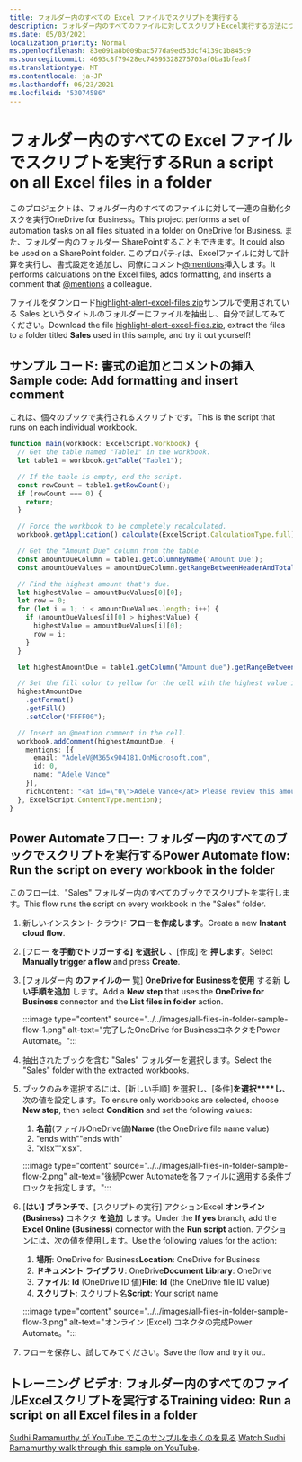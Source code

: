 ```yaml
---
title: フォルダー内のすべての Excel ファイルでスクリプトを実行する
description: フォルダー内のすべてのファイルに対してスクリプトExcel実行する方法について説明OneDrive for Business。
ms.date: 05/03/2021
localization_priority: Normal
ms.openlocfilehash: 83e091a8b009bac577da9ed53dcf4139c1b845c9
ms.sourcegitcommit: 4693c8f79428ec74695328275703af0ba1bfea8f
ms.translationtype: MT
ms.contentlocale: ja-JP
ms.lasthandoff: 06/23/2021
ms.locfileid: "53074586"
---
```

# <a name="run-a-script-on-all-excel-files-in-a-folder"></a><span data-ttu-id="14955-103">フォルダー内のすべての Excel ファイルでスクリプトを実行する</span><span class="sxs-lookup"><span data-stu-id="14955-103">Run a script on all Excel files in a folder</span></span>

<span data-ttu-id="14955-104">このプロジェクトは、フォルダー内のすべてのファイルに対して一連の自動化タスクを実行OneDrive for Business。</span><span class="sxs-lookup"><span data-stu-id="14955-104">This project performs a set of automation tasks on all files situated in a folder on OneDrive for Business.</span></span> <span data-ttu-id="14955-105">また、フォルダー内のフォルダー SharePointすることもできます。</span><span class="sxs-lookup"><span data-stu-id="14955-105">It could also be used on a SharePoint folder.</span></span>
<span data-ttu-id="14955-106">このプロパティは、Excelファイルに対して計算を実行し、書式設定を追加し、同僚にコメント[@mentions](https://support.microsoft.com/office/90701709-5dc1-41c7-aa48-b01d4a46e8c7)挿入します。</span><span class="sxs-lookup"><span data-stu-id="14955-106">It performs calculations on the Excel files, adds formatting, and inserts a comment that [@mentions](https://support.microsoft.com/office/90701709-5dc1-41c7-aa48-b01d4a46e8c7) a colleague.</span></span>

<span data-ttu-id="14955-107">ファイルをダウンロード<a href="https://github.com/OfficeDev/office-scripts-docs/blob/master/docs/resources/samples/highlight-alert-excel-files.zip?raw=true">highlight-alert-excel-files.zip</a>サンプルで使用されている Sales というタイトルのフォルダーにファイルを抽出し、自分で試してみてください。</span><span class="sxs-lookup"><span data-stu-id="14955-107">Download the file <a href="https://github.com/OfficeDev/office-scripts-docs/blob/master/docs/resources/samples/highlight-alert-excel-files.zip?raw=true">highlight-alert-excel-files.zip</a>, extract the files to a folder titled **Sales** used in this sample, and try it out yourself!</span></span>

## <a name="sample-code-add-formatting-and-insert-comment"></a><span data-ttu-id="14955-108">サンプル コード: 書式の追加とコメントの挿入</span><span class="sxs-lookup"><span data-stu-id="14955-108">Sample code: Add formatting and insert comment</span></span>

<span data-ttu-id="14955-109">これは、個々のブックで実行されるスクリプトです。</span><span class="sxs-lookup"><span data-stu-id="14955-109">This is the script that runs on each individual workbook.</span></span>

```TypeScript
function main(workbook: ExcelScript.Workbook) {
  // Get the table named "Table1" in the workbook.
  let table1 = workbook.getTable("Table1");

  // If the table is empty, end the script.
  const rowCount = table1.getRowCount();
  if (rowCount === 0) {
    return;
  }

  // Force the workbook to be completely recalculated.
  workbook.getApplication().calculate(ExcelScript.CalculationType.full);

  // Get the "Amount Due" column from the table.
  const amountDueColumn = table1.getColumnByName('Amount Due');
  const amountDueValues = amountDueColumn.getRangeBetweenHeaderAndTotal().getValues();

  // Find the highest amount that's due.
  let highestValue = amountDueValues[0][0];
  let row = 0;
  for (let i = 1; i < amountDueValues.length; i++) {
    if (amountDueValues[i][0] > highestValue) {
      highestValue = amountDueValues[i][0];
      row = i;
    }
  }

  let highestAmountDue = table1.getColumn("Amount due").getRangeBetweenHeaderAndTotal().getRow(row);

  // Set the fill color to yellow for the cell with the highest value in the "Amount Due" column.
  highestAmountDue
    .getFormat()
    .getFill()
    .setColor("FFFF00");

  // Insert an @mention comment in the cell.
  workbook.addComment(highestAmountDue, {
    mentions: [{
      email: "AdeleV@M365x904181.OnMicrosoft.com",
      id: 0,
      name: "Adele Vance"
    }],
    richContent: "<at id=\"0\">Adele Vance</at> Please review this amount"
  }, ExcelScript.ContentType.mention);
}
```

## <a name="power-automate-flow-run-the-script-on-every-workbook-in-the-folder"></a><span data-ttu-id="14955-110">Power Automateフロー: フォルダー内のすべてのブックでスクリプトを実行する</span><span class="sxs-lookup"><span data-stu-id="14955-110">Power Automate flow: Run the script on every workbook in the folder</span></span>

<span data-ttu-id="14955-111">このフローは、"Sales" フォルダー内のすべてのブックでスクリプトを実行します。</span><span class="sxs-lookup"><span data-stu-id="14955-111">This flow runs the script on every workbook in the "Sales" folder.</span></span>

1. <span data-ttu-id="14955-112">新しいインスタント クラウド **フローを作成します**。</span><span class="sxs-lookup"><span data-stu-id="14955-112">Create a new **Instant cloud flow**.</span></span>
1. <span data-ttu-id="14955-113">[フロー **を手動でトリガーする] を選択し** 、[作成] を **押します**。</span><span class="sxs-lookup"><span data-stu-id="14955-113">Select **Manually trigger a flow** and press **Create**.</span></span>
1. <span data-ttu-id="14955-114">[フォルダー内 **のファイルの一** 覧] **OneDrive for Businessを使用** する新 **しい手順を追加** します。</span><span class="sxs-lookup"><span data-stu-id="14955-114">Add a **New step** that uses the **OneDrive for Business** connector and the **List files in folder** action.</span></span>

    :::image type="content" source="../../images/all-files-in-folder-sample-flow-1.png" alt-text="完了したOneDrive for BusinessコネクタをPower Automate。":::
1. <span data-ttu-id="14955-116">抽出されたブックを含む "Sales" フォルダーを選択します。</span><span class="sxs-lookup"><span data-stu-id="14955-116">Select the "Sales" folder with the extracted workbooks.</span></span>
1. <span data-ttu-id="14955-117">ブックのみを選択するには、[新しい手順] を選択し、[条件]**を選択\*\*\*\*し**、次の値を設定します。</span><span class="sxs-lookup"><span data-stu-id="14955-117">To ensure only workbooks are selected, choose **New step**, then select **Condition** and set the following values:</span></span>
    1. <span data-ttu-id="14955-118">**名前**(ファイルOneDrive値)</span><span class="sxs-lookup"><span data-stu-id="14955-118">**Name** (the OneDrive file name value)</span></span>
    1. <span data-ttu-id="14955-119">"ends with"</span><span class="sxs-lookup"><span data-stu-id="14955-119">"ends with"</span></span>
    1. <span data-ttu-id="14955-120">"xlsx"</span><span class="sxs-lookup"><span data-stu-id="14955-120">"xlsx".</span></span>

    :::image type="content" source="../../images/all-files-in-folder-sample-flow-2.png" alt-text="後続Power Automateを各ファイルに適用する条件ブロックを指定します。":::
1. <span data-ttu-id="14955-122">[**はい] ブランチで**、[スクリプトの実行] アクションExcel **オンライン (Business)** コネクタ **を追加** します。</span><span class="sxs-lookup"><span data-stu-id="14955-122">Under the **If yes** branch, add the **Excel Online (Business)** connector with the **Run script** action.</span></span> <span data-ttu-id="14955-123">アクションには、次の値を使用します。</span><span class="sxs-lookup"><span data-stu-id="14955-123">Use the following values for the action:</span></span>
    1. <span data-ttu-id="14955-124">**場所**: OneDrive for Business</span><span class="sxs-lookup"><span data-stu-id="14955-124">**Location**: OneDrive for Business</span></span>
    1. <span data-ttu-id="14955-125">**ドキュメント ライブラリ**: OneDrive</span><span class="sxs-lookup"><span data-stu-id="14955-125">**Document Library**: OneDrive</span></span>
    1. <span data-ttu-id="14955-126">**ファイル**: **Id** (OneDrive ID 値)</span><span class="sxs-lookup"><span data-stu-id="14955-126">**File**: **Id** (the OneDrive file ID value)</span></span>
    1. <span data-ttu-id="14955-127">**スクリプト**: スクリプト名</span><span class="sxs-lookup"><span data-stu-id="14955-127">**Script**: Your script name</span></span>

    :::image type="content" source="../../images/all-files-in-folder-sample-flow-3.png" alt-text="オンライン (Excel) コネクタの完成Power Automate。":::
1. <span data-ttu-id="14955-129">フローを保存し、試してみてください。</span><span class="sxs-lookup"><span data-stu-id="14955-129">Save the flow and try it out.</span></span>

## <a name="training-video-run-a-script-on-all-excel-files-in-a-folder"></a><span data-ttu-id="14955-130">トレーニング ビデオ: フォルダー内のすべてのファイルExcelスクリプトを実行する</span><span class="sxs-lookup"><span data-stu-id="14955-130">Training video: Run a script on all Excel files in a folder</span></span>

<span data-ttu-id="14955-131">[Sudhi Ramamurthy が YouTube でこのサンプルを歩くのを見る](https://youtu.be/xMg711o7k6w).</span><span class="sxs-lookup"><span data-stu-id="14955-131">[Watch Sudhi Ramamurthy walk through this sample on YouTube](https://youtu.be/xMg711o7k6w).</span></span>
